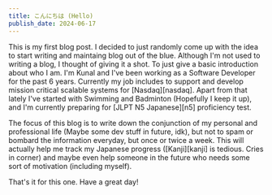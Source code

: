 ```yaml
---
title: こんにちは (Hello) 
publish_date: 2024-06-17
---
```


This is my first blog post. I decided to just randomly come up with the idea to start writing and maintaing blog out of the blue. Although I'm not used to writing a blog, I thought of giving it a shot. To just give a basic introduction about who I am. I'm Kunal and I've been working as a Software Developer for the past 6 years. Currently my job includes to support and develop mission critical scalable systems for [Nasdaq][nasdaq]. Apart from that lately I've started with Swimming and Badminton (Hopefully I keep it up), and I'm currently preparing for [JLPT N5 Japanese][n5] proficiency test. 

The focus of this blog is to write down the conjunction of my personal and professional life (Maybe some dev stuff in future, idk), but not to spam or bombard the information everyday, but once or twice a week. This will actually help me track my Japanese progress ([Kanji][kanji] is tedious. Cries in corner) and maybe even help someone in the future who needs some sort of motivation (including myself).

That's it for this one. Have a great day!